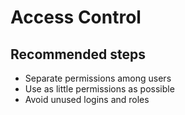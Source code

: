 <properties
	pageTitle="Access Control"
	description="Access Control"
	infoBubbleText="Access Control"
	service=""
	resource=""
	authors="srdan-bozovic-msft"
	ms.author="srbozovi"
	displayOrder=""
	articleId="5a695ce6-feb9-46c6-b9f6-b1ba145bc797"
	diagnosticScenario=""
	selfHelpType="generic"
	supportTopicIds="32637229"
	resourceTags=""
	productPesIds="16259"
	cloudEnvironments="public"
/>

# Access Control

## **Recommended steps**
* Separate permissions among users<br>
* Use as little permissions as possible<br>  
* Avoid unused logins and roles<br>  
